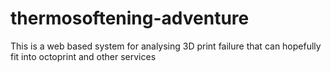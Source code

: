 # thermosoftening-adventure
This is a web based system for analysing 3D print failure that can hopefully fit into octoprint and other services

